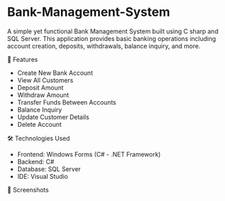 # Bank-Management-System

A simple yet functional Bank Management System built using C sharp and SQL Server. This application provides basic banking operations including account creation, deposits, withdrawals, balance inquiry, and more.

 🚀 Features

- Create New Bank Account
- View All Customers
- Deposit Amount
- Withdraw Amount
- Transfer Funds Between Accounts
- Balance Inquiry
- Update Customer Details
- Delete Account

🛠️ Technologies Used

- Frontend: Windows Forms (C# - .NET Framework)
- Backend: C#
- Database: SQL Server
- IDE: Visual Studio

 📸 Screenshots



